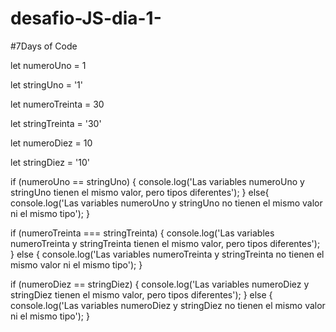 # desafio-JS-dia-1-
#7Days of Code


let numeroUno = 1

let stringUno = '1'

let numeroTreinta = 30

let stringTreinta = '30'

let numeroDiez = 10

let stringDiez = '10'


if (numeroUno == stringUno) {
    console.log('Las variables numeroUno y stringUno tienen el mismo valor, pero tipos diferentes');
} else{
    console.log('Las variables numeroUno y stringUno no tienen el mismo valor ni el mismo tipo');
}

if (numeroTreinta === stringTreinta) {
    console.log('Las variables numeroTreinta y stringTreinta tienen el mismo valor, pero tipos diferentes'); 
} else {
    console.log('Las variables numeroTreinta y stringTreinta no tienen el mismo valor ni el mismo tipo');
}

if (numeroDiez == stringDiez) {
    console.log('Las variables numeroDiez y stringDiez tienen el mismo valor, pero tipos diferentes'); 
} else {
    console.log('Las variables numeroDiez y stringDiez no tienen el mismo valor ni el mismo tipo');
}
